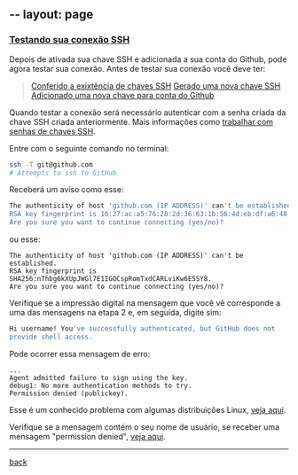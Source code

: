 --
layout: page
---

### [Testando sua conexão SSH](https://help.github.com/articles/testing-your-ssh-connection)

Depois de ativada sua chave SSH e adicionada a sua conta do Github, pode agora testar sua conexão.
Antes de testar sua conexão você deve ter:

> [Conferido a exixtência de chaves SSH](https://help.github.com/articles/checking-for-existing-ssh-keys)
> [Gerado uma nova chave SSH](https://help.github.com/articles/generating-a-new-ssh-key-and-adding-it-to-the-ssh-agent)
> [Adicionado uma nova chave para conta do Github](https://help.github.com/articles/adding-a-new-ssh-key-to-your-github-account)

Quando testar a conexão será necessário autenticar com a senha criada da chave SSH criada anteriormente. Mais informações como [trabalhar com senhas de chaves SSH](https://help.github.com/articles/working-with-ssh-key-passphrases).

Entre com o seguinte comando no terminal:

```bash
ssh -T git@github.com
# Attempts to ssh to GitHub
```

Receberá um aviso como esse:

```bash
The authenticity of host 'github.com (IP ADDRESS)' can't be established.
RSA key fingerprint is 16:27:ac:a5:76:28:2d:36:63:1b:56:4d:eb:df:a6:48.
Are you sure you want to continue connecting (yes/no)?
```
ou esse:
```
The authenticity of host 'github.com (IP ADDRESS)' can't be established.
RSA key fingerprint is SHA256:nThbg6kXUpJWGl7E1IGOCspRomTxdCARLviKw6E5SY8.
Are you sure you want to continue connecting (yes/no)?
```

Verifique se a impressão digital na mensagem que você vê corresponde a uma das mensagens na etapa 2 e, em seguida, digite sim:
```bash
Hi username! You've successfully authenticated, but GitHub does not
provide shell access.
```
Pode ocorrer essa mensagem de erro:
```
...
Agent admitted failure to sign using the key.
debug1: No more authentication methods to try.
Permission denied (publickey).
```
Esse é um conhecido problema com algumas distribuições Linux, [veja aqui](https://help.github.com/articles/error-agent-admitted-failure-to-sign).

Verifique se a mensagem contém o seu nome de usuário, se receber uma mensagem "permission denied", [veja aqui](https://help.github.com/articles/error-permission-denied-publickey).

***
[back](./ssh_github.html)